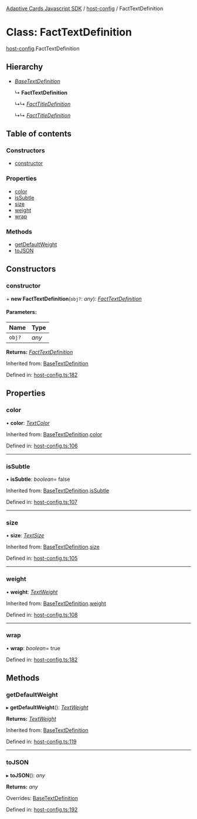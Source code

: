 [Adaptive Cards Javascript SDK](../README.md) / [host-config](../modules/host_config.md) / FactTextDefinition

# Class: FactTextDefinition

[host-config](../modules/host_config.md).FactTextDefinition

## Hierarchy

* [*BaseTextDefinition*](host_config.basetextdefinition.md)

  ↳ **FactTextDefinition**

  ↳↳ [*FactTitleDefinition*](host_config.facttitledefinition.md)

  ↳↳ [*FactTitleDefinition*](adaptivecards.facttitledefinition.md)

## Table of contents

### Constructors

- [constructor](host_config.facttextdefinition.md#constructor)

### Properties

- [color](host_config.facttextdefinition.md#color)
- [isSubtle](host_config.facttextdefinition.md#issubtle)
- [size](host_config.facttextdefinition.md#size)
- [weight](host_config.facttextdefinition.md#weight)
- [wrap](host_config.facttextdefinition.md#wrap)

### Methods

- [getDefaultWeight](host_config.facttextdefinition.md#getdefaultweight)
- [toJSON](host_config.facttextdefinition.md#tojson)

## Constructors

### constructor

\+ **new FactTextDefinition**(`obj?`: *any*): [*FactTextDefinition*](host_config.facttextdefinition.md)

#### Parameters:

Name | Type |
:------ | :------ |
`obj?` | *any* |

**Returns:** [*FactTextDefinition*](host_config.facttextdefinition.md)

Inherited from: [BaseTextDefinition](host_config.basetextdefinition.md)

Defined in: [host-config.ts:182](https://github.com/microsoft/AdaptiveCards/blob/0938a1f10/source/nodejs/adaptivecards/src/host-config.ts#L182)

## Properties

### color

• **color**: [*TextColor*](../enums/enums.textcolor.md)

Inherited from: [BaseTextDefinition](host_config.basetextdefinition.md).[color](host_config.basetextdefinition.md#color)

Defined in: [host-config.ts:106](https://github.com/microsoft/AdaptiveCards/blob/0938a1f10/source/nodejs/adaptivecards/src/host-config.ts#L106)

___

### isSubtle

• **isSubtle**: *boolean*= false

Inherited from: [BaseTextDefinition](host_config.basetextdefinition.md).[isSubtle](host_config.basetextdefinition.md#issubtle)

Defined in: [host-config.ts:107](https://github.com/microsoft/AdaptiveCards/blob/0938a1f10/source/nodejs/adaptivecards/src/host-config.ts#L107)

___

### size

• **size**: [*TextSize*](../enums/enums.textsize.md)

Inherited from: [BaseTextDefinition](host_config.basetextdefinition.md).[size](host_config.basetextdefinition.md#size)

Defined in: [host-config.ts:105](https://github.com/microsoft/AdaptiveCards/blob/0938a1f10/source/nodejs/adaptivecards/src/host-config.ts#L105)

___

### weight

• **weight**: [*TextWeight*](../enums/enums.textweight.md)

Inherited from: [BaseTextDefinition](host_config.basetextdefinition.md).[weight](host_config.basetextdefinition.md#weight)

Defined in: [host-config.ts:108](https://github.com/microsoft/AdaptiveCards/blob/0938a1f10/source/nodejs/adaptivecards/src/host-config.ts#L108)

___

### wrap

• **wrap**: *boolean*= true

Defined in: [host-config.ts:182](https://github.com/microsoft/AdaptiveCards/blob/0938a1f10/source/nodejs/adaptivecards/src/host-config.ts#L182)

## Methods

### getDefaultWeight

▸ **getDefaultWeight**(): [*TextWeight*](../enums/enums.textweight.md)

**Returns:** [*TextWeight*](../enums/enums.textweight.md)

Inherited from: [BaseTextDefinition](host_config.basetextdefinition.md)

Defined in: [host-config.ts:119](https://github.com/microsoft/AdaptiveCards/blob/0938a1f10/source/nodejs/adaptivecards/src/host-config.ts#L119)

___

### toJSON

▸ **toJSON**(): *any*

**Returns:** *any*

Overrides: [BaseTextDefinition](host_config.basetextdefinition.md)

Defined in: [host-config.ts:192](https://github.com/microsoft/AdaptiveCards/blob/0938a1f10/source/nodejs/adaptivecards/src/host-config.ts#L192)
